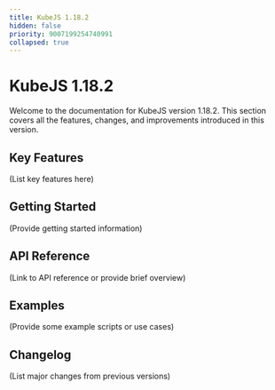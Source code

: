 ```yaml
---
title: KubeJS 1.18.2
hidden: false
priority: 9007199254740991
collapsed: true
---
```


# KubeJS 1.18.2

Welcome to the documentation for KubeJS version 1.18.2. This section covers all the features, changes, and improvements introduced in this version.

## Key Features

(List key features here)

## Getting Started

(Provide getting started information)

## API Reference

(Link to API reference or provide brief overview)

## Examples

(Provide some example scripts or use cases)

## Changelog

(List major changes from previous versions)

